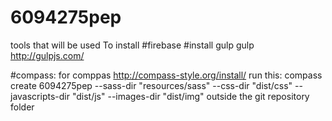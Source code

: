# 6094275pep
 tools that will be used
To install
#firebase
#install gulp
 gulp http://gulpjs.com/

#compass: for comppas http://compass-style.org/install/
 run this:
  compass create 6094275pep --sass-dir "resources/sass" --css-dir "dist/css" --javascripts-dir "dist/js" --images-dir "dist/img"
 outside the git repository folder






